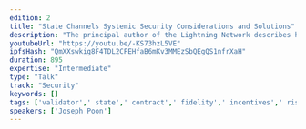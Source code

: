 ```yaml
---
edition: 2
title: "State Channels Systemic Security Considerations and Solutions"
description: "The principal author of the Lightning Network describes how to improve state channels on Ethereum to maximize the chance of transactions being processed despite protocol constraints."
youtubeUrl: "https://youtu.be/-KS73hzL5VE"
ipfsHash: "QmXXswkig8F4TDL2CFEHfaB6mKv3MMEzSbQEgQS1nfrXaH"
duration: 895
expertise: "Intermediate"
type: "Talk"
track: "Security"
keywords: []
tags: ['validator',' state',' contract',' fidelity',' incentives',' risks',' modularity',' solutions','Security']
speakers: ['Joseph Poon']
---
```

